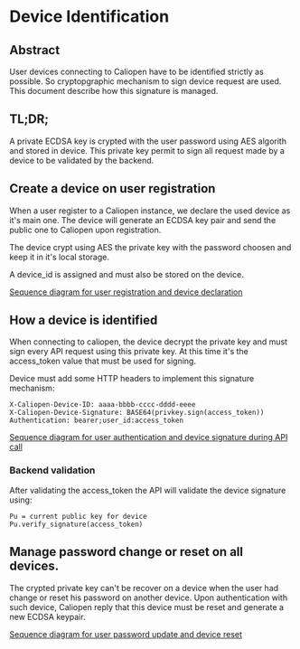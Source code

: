 # Device Identification

## Abstract

User devices connecting to Caliopen have to be identified strictly as possible.
So cryptopgraphic mechanism to sign device request are used. This document describe
how this signature is managed.

## TL;DR;

A private ECDSA key is crypted with the user password using AES algorith and stored in device.
This private key permit to sign all request made by a device to be validated by the backend.

## Create a device on user registration

When a user register to a Caliopen instance, we declare the used device as it's main one.
The device will generate an ECDSA key pair and send the public one to Caliopen upon registration.

The device crypt using AES the private key with the password choosen and keep it in it's local storage.

A device_id is assigned and must also be stored on the device.

[Sequence diagram for user registration and device declaration](../UML/create_user_and_device.png)

## How a device is identified

When connecting to caliopen, the device decrypt the private key and must sign every API request using
this private key. At this time it's the access_token value that must be used for signing.

Device must add some HTTP headers to implement this signature mechanism:

```
X-Caliopen-Device-ID: aaaa-bbbb-cccc-dddd-eeee
X-Caliopen-Device-Signature: BASE64(privkey.sign(access_token))
Authentication: bearer;user_id:access_token
```

[Sequence diagram for user authentication and device signature during API call](../UML/user_and_device_authentication.png)

### Backend validation

After validating the access_token the API will validate the device signature using:

```
Pu = current public key for device
Pu.verify_signature(access_token)
```

## Manage password change or reset on all devices.

The crypted private key can't be recover on a device when the user had change or reset his password on
another device. Upon authentication with such device, Caliopen reply that this device must be reset and
generate a new ECDSA keypair.

[Sequence diagram for user password update and device reset](../UML/user_update_credential.png)
